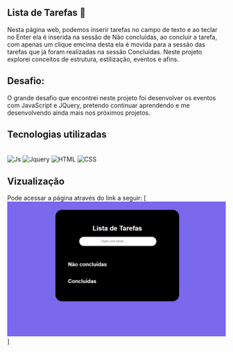 ## Lista de Tarefas 📝
Nesta página web, podemos inserir tarefas no campo de texto e ao teclar no Enter ela é inserida na sessão de Não concluídas, ao concluir a tarefa, com apenas um clique emcima desta ela é movida para a sessão das tarefas que já foram realizadas na sessão Concluídas. Neste projeto explorei conceitos de estrutura, estilização, eventos e afins.

## Desafio:
O grande desafio que encontrei neste projeto foi desenvolver os eventos com JavaScript e JQuery, pretendo continuar aprendendo e me desenvolvendo ainda mais nos próximos projetos.

## Tecnologias utilizadas 

<div style="display: inline_block"><br>
    <img align="center" alt="Js" height="45" width="50" src="https://cdn.jsdelivr.net/gh/devicons/devicon/icons/html5/html5-plain-wordmark.svg" />
    <img align="center" alt="Jquery" height="45" width="50" src="https://cdn.jsdelivr.net/gh/devicons/devicon/icons/jquery/jquery-plain-wordmark.svg" />
    <img align="center" alt="HTML" height="45" width="50" src="https://cdn.jsdelivr.net/gh/devicons/devicon/icons/css3/css3-plain-wordmark.svg" />
    <img align="center" alt="CSS" height="45" width="50" src="https://cdn.jsdelivr.net/gh/devicons/devicon/icons/javascript/javascript-original.svg" />
</div>

## Vizualização
Pode acessar a página através do link a seguir: 
[<img src="./lista-de-tarefas.gif" alt="gif do site">]
